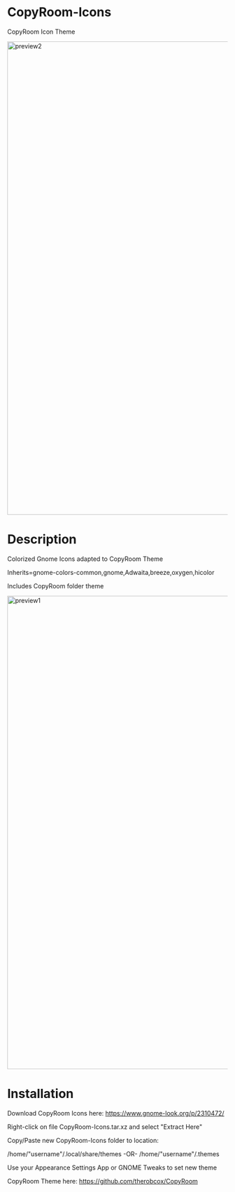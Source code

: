 # CopyRoom-Icons
CopyRoom Icon Theme

<img width="1920" height="1080" alt="preview2" src="https://github.com/user-attachments/assets/1b71a2d4-39cb-4299-9cbc-ee54ebb3ecbc" />

# Description
Colorized Gnome Icons adapted to CopyRoom Theme

Inherits=gnome-colors-common,gnome,Adwaita,breeze,oxygen,hicolor

Includes CopyRoom folder theme

<img width="1920" height="1080" alt="preview1" src="https://github.com/user-attachments/assets/75ca3561-064f-4ab5-b867-9f7aa845c0dc" />

# Installation
Download CopyRoom Icons here: <a href="https://www.gnome-look.org/p/2310472/">https://www.gnome-look.org/p/2310472/</a>

Right-click on file CopyRoom-Icons.tar.xz and select "Extract Here"

Copy/Paste new CopyRoom-Icons folder to location:

/home/"username"/.local/share/themes
-OR-
/home/"username"/.themes

Use your Appearance Settings App or GNOME Tweaks to set new theme

CopyRoom Theme here: <a href="https://github.com/therobcox/CopyRoom">https://github.com/therobcox/CopyRoom</a>
